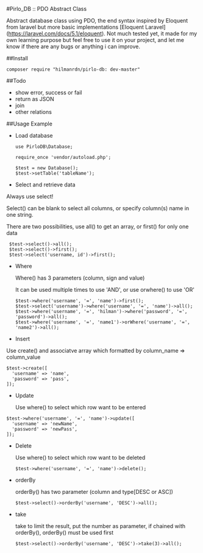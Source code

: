 #Pirlo_DB :: PDO Abstract Class

Abstract database class using PDO, the end syntax inspired by Eloquent from laravel but more basic implementations
[Eloquent Laravel] (https://laravel.com/docs/5.1/eloquent). Not much tested yet, it made for my own learning purpose but feel free to use it on your project, and let me know if there are any bugs or anything i can improve. 


##Install

```
composer require "hilmanrdn/pirlo-db: dev-master"
```

##Todo

* show error, success or fail
* return as JSON
* join
* other relations

##Usage Example

* Load database

  ```
  use PirloDB\Database;

  require_once 'vendor/autoload.php';

  $test = new Database();
  $test->setTable('tableName');
  ```

* Select and retrieve data

 Always use select!

 Select() can be blank to select all columns, or specify column(s) name in one string.

 There are two possibilities, use all() to get an array, or first() for only one data

 ```
  $test->select()->all();
  $test->select()->first();
  $test->select('username, id')->first();
```  

* Where

  Where() has 3 parameters (column, sign and value)

  It can be used multiple times to use 'AND', or use orwhere() to use 'OR'

  ```
  $test->where('username', '=', 'name')->first();
  $test->select('username')->where('username', '=', 'name')->all();
  $test->where('username', '=', 'hilman')->where('password', '=', 'password')->all();
  $test->where('username', '=', 'name1')->orWhere('username', '=', 'name2')->all();
  ```

* Insert

 Use create() and associatve array which formatted by column_name => column_value
 ```
 $test->create([
   'username' => 'name',
   'password' => 'pass',
 ]);  
 ```

* Update

  Use where() to select which row want to be entered
 ```  
 $test->where('username', '=', 'name')->update([
   'username' => 'newName',
   'password' => 'newPass',
 ]);
 ```
* Delete

  Use where() to select which row want to be deleted
  ```
  $test->where('username', '=', 'name')->delete();
  ```

* orderBy

  orderBy() has two parameter (column and type[DESC or ASC])

  ```
  $test->select()->orderBy('username', 'DESC')->all();
  ```

* take

  take to limit the result, put the number as parameter, if chained with orderBy(), orderBy() must be used first

  ```
  $test->select()->orderBy('username', 'DESC')->take(3)->all();
  ```
